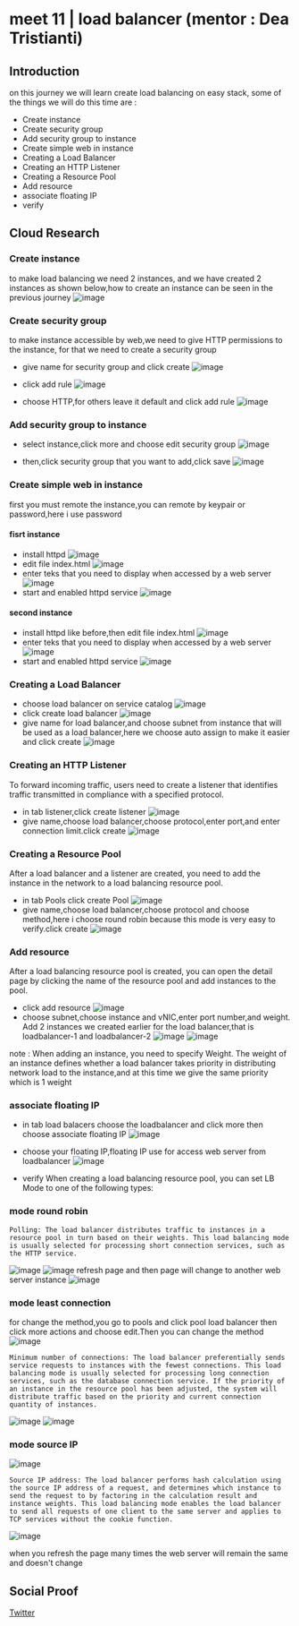 # meet 11 | load balancer (mentor : Dea Tristianti)

## Introduction
on this journey we will learn create load balancing on easy stack, some of the things we will do this time are :
- Create instance 
- Create security group
- Add security group to instance 
- Create simple web in instance 
- Creating a Load Balancer
- Creating an HTTP Listener
- Creating a Resource Pool
- Add resource
- associate floating IP
- verify 

## Cloud Research
### Create instance 
to make load balancing we need 2 instances, and we have created 2 instances as shown below,how to create an instance can be seen in the previous journey
![image](https://github.com/tiaradwim1306/100daysofcloud/assets/120786669/06ce91a5-df01-4152-9480-71a87f0a8530)

### Create security group
to make instance accessible by web,we need to give HTTP permissions to the instance, for that we need to create a security group
- give name for security group and click create
![image](https://github.com/tiaradwim1306/100daysofcloud/assets/120786669/219395b2-5b8f-47dd-a1ff-070a512637f1)

- click add rule
![image](https://github.com/tiaradwim1306/100daysofcloud/assets/120786669/cfa87c76-b70e-4176-bbcd-892a99f69a00)

- choose HTTP,for others leave it default and click add rule
![image](https://github.com/tiaradwim1306/100daysofcloud/assets/120786669/22ce5ac2-267c-46fc-bbd3-b48aac070b52)

### Add security group to instance
- select instance,click more and choose edit security group
![image](https://github.com/tiaradwim1306/100daysofcloud/assets/120786669/d0287247-435c-4643-bd85-7a3e5b59c280)

- then,click security group that you want to add,click save
![image](https://github.com/tiaradwim1306/100daysofcloud/assets/120786669/c6386f54-6994-4d29-8945-dc2ade14cb4e)

### Create simple web in instance
first you must remote the instance,you can remote by keypair or password,here i use password 
#### fisrt instance 
- install httpd
![image](https://github.com/tiaradwim1306/100daysofcloud/assets/120786669/be80e81e-4d41-47a9-bd4d-64abd7b40f0b)
- edit file index.html
![image](https://github.com/tiaradwim1306/100daysofcloud/assets/120786669/d9d10f6b-2405-4656-b1a9-9a90a33a0796)
- enter teks that you need to display when accessed by a web server
![image](https://github.com/tiaradwim1306/100daysofcloud/assets/120786669/718f1627-b9b0-46f0-b89f-af7de3375b35)
- start and enabled httpd service 
![image](https://github.com/tiaradwim1306/100daysofcloud/assets/120786669/e53c3682-7578-4488-bb2d-6d6090611a41)

#### second instance
- install httpd like before,then edit file index.html
![image](https://github.com/tiaradwim1306/100daysofcloud/assets/120786669/0f08561b-4d2e-4980-b083-1785ddb23138)
- enter teks that you need to display when accessed by a web server
![image](https://github.com/tiaradwim1306/100daysofcloud/assets/120786669/add8fde0-9d32-4009-bcd7-01f83899e7f5)
- start and enabled httpd service 
![image](https://github.com/tiaradwim1306/100daysofcloud/assets/120786669/eb10f104-f44c-4bd5-ad3f-b89fd37b668e)

### Creating a Load Balancer
- choose load balancer on service catalog
![image](https://github.com/tiaradwim1306/100daysofcloud/assets/120786669/627be104-5f7d-4d26-b2df-966be1abe049)
- click create load balancer
![image](https://github.com/tiaradwim1306/100daysofcloud/assets/120786669/2fc65dd0-4d05-4363-8309-883abe778651)
- give name for load balancer,and choose subnet from instance that will be used as a load balancer,here we choose auto assign to make it easier and click create
![image](https://github.com/tiaradwim1306/100daysofcloud/assets/120786669/6d2eb391-3c2d-432a-9564-b691d4764b5f)

### Creating an HTTP Listener
To forward incoming traffic, users need to create a listener that identifies traffic transmitted in compliance with a specified protocol.
- in tab listener,click create listener
![image](https://github.com/tiaradwim1306/100daysofcloud/assets/120786669/5150f7f5-5005-489f-ba46-1d63a240129a)
- give name,choose load balancer,choose protocol,enter port,and enter connection limit.click create
![image](https://github.com/tiaradwim1306/100daysofcloud/assets/120786669/21659e2c-7307-499d-b24d-d617ed791eb9)

### Creating a Resource Pool
After a load balancer and a listener are created, you need to add the instance in the network to a load balancing resource pool.
- in tab Pools click create Pool
![image](https://github.com/tiaradwim1306/100daysofcloud/assets/120786669/eb2d551d-9fc6-40b5-9765-28c21b945c7d)
- give name,choose load balancer,choose protocol and choose method,here i choose round robin because this mode is very easy to verify.click create 
![image](https://github.com/tiaradwim1306/100daysofcloud/assets/120786669/c05925f3-4abb-424c-b012-e36b705f7c46)

### Add resource
After a load balancing resource pool is created, you can open the detail page by clicking the name of the resource pool and add instances to the pool.
- click add resource
![image](https://github.com/tiaradwim1306/100daysofcloud/assets/120786669/526d88e0-c47e-43b6-8f57-63aa2f3e25a8)
- choose subnet,choose instance and vNIC,enter port number,and weight.
Add 2 instances we created earlier for the load balancer,that is loadbalancer-1 and loadbalancer-2
![image](https://github.com/tiaradwim1306/100daysofcloud/assets/120786669/9c1728a8-0fa2-40f7-9321-24db859646c1)
![image](https://github.com/tiaradwim1306/100daysofcloud/assets/120786669/8786ef35-1a2a-4e6b-958a-ca89eb7a4718)

note : When adding an instance, you need to specify Weight. The weight of an instance defines whether a load balancer takes priority in distributing network load to the instance,and at this time we give the same priority which is 1 weight

### associate floating IP
-  in tab load balacers choose the loadbalancer and click more then choose associate floating IP
![image](https://github.com/tiaradwim1306/100daysofcloud/assets/120786669/4a15fed8-3077-40fb-94eb-287f28b35dae)

- choose your floating IP,floating IP use for access web server from loadbalancer
![image](https://github.com/tiaradwim1306/100daysofcloud/assets/120786669/68d13d36-7ac4-433c-bc7c-f61d38544ca9)

- verify
When creating a load balancing resource pool, you can set LB Mode to one of the following types:
### mode round robin 
    Polling: The load balancer distributes traffic to instances in a resource pool in turn based on their weights. This load balancing mode is usually selected for processing short connection services, such as the HTTP service.
![image](https://github.com/tiaradwim1306/100daysofcloud/assets/120786669/6f502878-190f-457a-aafe-c37a5c425b0f)
![image](https://github.com/tiaradwim1306/100daysofcloud/assets/120786669/fad7ceb1-701f-4f2f-86de-ad549125d4a8)
refresh page and then page will change to another web server instance
![image](https://github.com/tiaradwim1306/100daysofcloud/assets/120786669/8d373f4e-5c25-41e6-b4b1-92f2a7a84085)

### mode least connection
for change the method,you go to pools and click pool load balancer then click more actions and choose edit.Then you can change the method
![image](https://github.com/tiaradwim1306/100daysofcloud/assets/120786669/d7c86e8c-e77b-4917-b8f2-bc04bc639a15)

    Minimum number of connections: The load balancer preferentially sends service requests to instances with the fewest connections. This load balancing mode is usually selected for processing long connection services, such as the database connection service. If the priority of an instance in the resource pool has been adjusted, the system will distribute traffic based on the priority and current connection quantity of instances.
![image](https://github.com/tiaradwim1306/100daysofcloud/assets/120786669/cce56f04-c7a2-4a45-b295-ffe77bc3739d)
![image](https://github.com/tiaradwim1306/100daysofcloud/assets/120786669/11af6f57-c395-4f83-9c4f-b6d181c0002e)

 ### mode source IP
 ![image](https://github.com/tiaradwim1306/100daysofcloud/assets/120786669/80d2be1d-96e1-4f73-b3d5-19a2728ebca4)

    Source IP address: The load balancer performs hash calculation using the source IP address of a request, and determines which instance to send the request to by factoring in the calculation result and instance weights. This load balancing mode enables the load balancer to send all requests of one client to the same server and applies to TCP services without the cookie function.

![image](https://github.com/tiaradwim1306/100daysofcloud/assets/120786669/5f4f4a7f-974e-446c-a0d6-5ddbe2bd79e0)

when you refresh the page many times the web server will remain the same and doesn't change
## Social Proof

[Twitter](https://twitter.com/tiaradwim1306/status/1661264986218565632)
